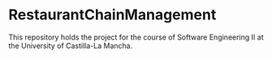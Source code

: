 # RestaurantChainManagement
This repository holds the project for the course of Software Engineering II at the University of Castilla-La Mancha.
